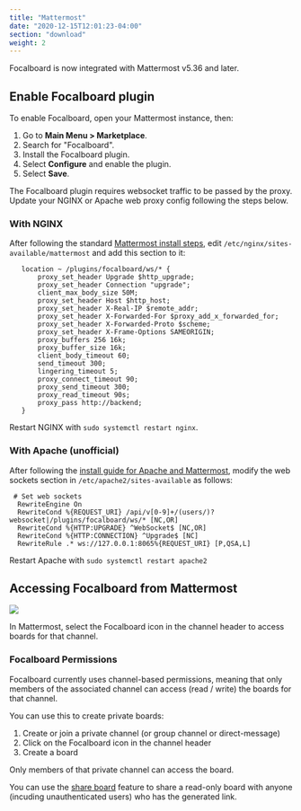 ```yaml
---
title: "Mattermost"
date: "2020-12-15T12:01:23-04:00"
section: "download"
weight: 2
---
```


Focalboard is now integrated with Mattermost v5.36 and later.

## Enable Focalboard plugin

To enable Focalboard, open your Mattermost instance, then:

1. Go to **Main Menu > Marketplace**.
2. Search for "Focalboard".
3. Install the Focalboard plugin.
4. Select **Configure** and enable the plugin.
5. Select **Save**.

The Focalboard plugin requires websocket traffic to be passed by the proxy. Update your NGINX or Apache web proxy config following the steps below.

### With NGINX

After following the standard [Mattermost install steps](https://docs.mattermost.com/install/install-ubuntu-1804.html#configuring-nginx-as-a-proxy-for-mattermost-server), edit `/etc/nginx/sites-available/mattermost` and add this section to it:

```
   location ~ /plugins/focalboard/ws/* {
       proxy_set_header Upgrade $http_upgrade;
       proxy_set_header Connection "upgrade";
       client_max_body_size 50M;
       proxy_set_header Host $http_host;
       proxy_set_header X-Real-IP $remote_addr;
       proxy_set_header X-Forwarded-For $proxy_add_x_forwarded_for;
       proxy_set_header X-Forwarded-Proto $scheme;
       proxy_set_header X-Frame-Options SAMEORIGIN;
       proxy_buffers 256 16k;
       proxy_buffer_size 16k;
       client_body_timeout 60;
       send_timeout 300;
       lingering_timeout 5;
       proxy_connect_timeout 90;
       proxy_send_timeout 300;
       proxy_read_timeout 90s;
       proxy_pass http://backend;
   }
```

Restart NGINX with `sudo systemctl restart nginx`.

### With Apache (unofficial)

After following the [install guide for Apache and Mattermost](https://docs.mattermost.com/install/config-apache2.html#configuring-apache2-as-a-proxy-for-mattermost-server-unofficial), modify the web sockets section in `/etc/apache2/sites-available` as follows:

```
 # Set web sockets
  RewriteEngine On
  RewriteCond %{REQUEST_URI} /api/v[0-9]+/(users/)?websocket|/plugins/focalboard/ws/* [NC,OR]
  RewriteCond %{HTTP:UPGRADE} ^WebSocket$ [NC,OR]
  RewriteCond %{HTTP:CONNECTION} ^Upgrade$ [NC]
  RewriteRule .* ws://127.0.0.1:8065%{REQUEST_URI} [P,QSA,L]
  ```

Restart Apache with `sudo systemctl restart apache2`

## Accessing Focalboard from Mattermost

<img src='https://user-images.githubusercontent.com/46905241/121930013-bbd12880-ccf6-11eb-9647-c9e367690111.png' style='max-height: 50px' />

In Mattermost, select the Focalboard icon in the channel header to access boards for that channel.

### Focalboard Permissions

Focalboard currently uses channel-based permissions, meaning that only members of the associated channel can access (read / write) the boards for that channel.

You can use this to create private boards:
1. Create or join a private channel (or group channel or direct-message)
2. Click on the Focalboard icon in the channel header
3. Create a board

Only members of that private channel can access the board.

You can use the [share board](/guide/user/#sharing-boards) feature to share a read-only board with anyone (incuding unauthenticated users) who has the generated link.